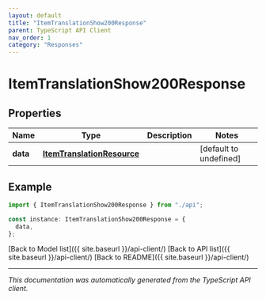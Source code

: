 ```yaml
---
layout: default
title: "ItemTranslationShow200Response"
parent: TypeScript API Client
nav_order: 1
category: "Responses"
---
```


# ItemTranslationShow200Response

## Properties

| Name     | Type                                                      | Description | Notes                  |
| -------- | --------------------------------------------------------- | ----------- | ---------------------- |
| **data** | [**ItemTranslationResource**](ItemTranslationResource.md) |             | [default to undefined] |

## Example

```typescript
import { ItemTranslationShow200Response } from "./api";

const instance: ItemTranslationShow200Response = {
  data,
};
```

[Back to Model list]({{ site.baseurl }}/api-client/) [Back to API list]({{ site.baseurl }}/api-client/) [Back to README]({{ site.baseurl }}/api-client/)

---

_This documentation was automatically generated from the TypeScript API client._
